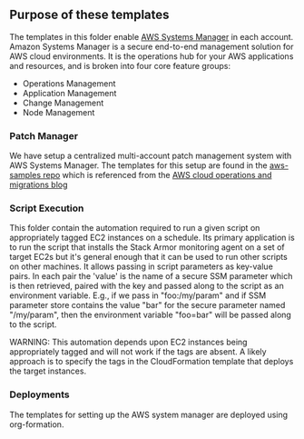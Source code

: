 ## Purpose of these templates
The templates in this folder enable
[AWS Systems Manager](https://aws.amazon.com/systems-manager/)
in each account. Amazon Systems Manager is a secure end-to-end management solution for AWS cloud environments.
It is the operations hub for your AWS applications and resources, and is broken into four core feature groups:
* Operations Management
* Application Management
* Change Management
* Node Management

### Patch Manager

We have setup a centralized multi-account patch management system
with AWS Systems Manager.  The templates for this setup are found in
the [aws-samples repo](https://github.com/aws-samples/aws-systems-manager-schedule-central-patch-example)
which is referenced from the
[AWS cloud operations and migrations blog](https://aws.amazon.com/blogs/mt/scheduling-centralized-multi-account-multi-region-patching-aws-systems-manager-automation/)


### Script Execution

This folder contain the automation required to run a given script on appropriately tagged EC2 instances on a schedule.
Its primary application is to run the script that installs the Stack Armor monitoring agent on a set of target EC2s
but it's general enough that it can be used to run other scripts on other machines.  It allows passing in script
parameters as key-value pairs.  In each pair the 'value' is the name of a secure SSM parameter which is then 
retrieved, paired with the key and passed along to the script as an environment variable. E.g., if we pass in "foo:/my/param"
and if SSM parameter store contains the value "bar" for the secure parameter named "/my/param", then the environment
variable "foo=bar" will be passed along to the script.

WARNING: This automation depends upon EC2 instances being appropriately tagged and will not work if the tags
are absent. A likely approach is to specify the tags in the CloudFormation template that deploys the target instances.

### Deployments

The templates for setting up the AWS system manager are deployed
using org-formation.
